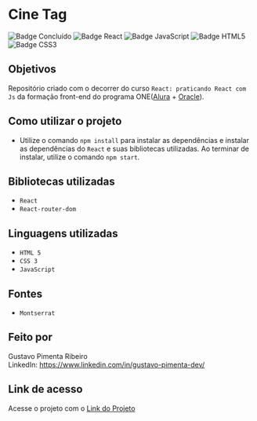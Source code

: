 # Cine Tag

![Badge Concluído](http://img.shields.io/static/v1?label=STATUS&message=CONCLUÍDO&color=GREEN&style=for-the-badge)
![Badge React](https://img.shields.io/badge/React-93BEE6)
![Badge JavaScript](https://img.shields.io/badge/JavaScript-E7E40E)
![Badge HTML5](https://img.shields.io/badge/HTML5-D46114)
![Badge CSS3](https://img.shields.io/badge/CSS3-03318C)

## Objetivos

Repositório criado com o decorrer do curso `React: praticando React com Js` da formação front-end do programa ONE([Alura](https://www.alura.com.br) + [Oracle](https://www.oracle.com/br/)).

## Como utilizar o projeto

- Utilize o comando `npm install` para instalar as dependências e instalar as dependências do `React` e suas bibliotecas utilizadas. Ao terminar de instalar, utilize o comando `npm start`.

## Bibliotecas utilizadas

- `React`
- `React-router-dom`

## Linguagens utilizadas

- `HTML 5`
- `CSS 3`
- `JavaScript`

## Fontes

- `Montserrat`

## Feito por

Gustavo Pimenta Ribeiro
<br/>
LinkedIn: https://www.linkedin.com/in/gustavo-pimenta-dev/

## Link de acesso

Acesse o projeto com o [Link do Projeto](https://cinetag-wheat-one.vercel.app)
